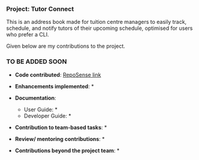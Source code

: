 ### Project: Tutor Connect

This is an address book made for tuition centre managers to easily track, schedule, and notify tutors of their upcoming schedule, optimised for users who prefer a CLI.

Given below are my contributions to the project.

### TO BE ADDED SOON

* **Code contributed**: [RepoSense link](https://nus-cs2103-ay2324s1.github.io/tp-dashboard/?search=ruishanteo&breakdown=true)

* **Enhancements implemented**:
    *

* **Documentation**:
    * User Guide:
        *
    * Developer Guide:
        *

* **Contribution to team-based tasks**:
    *

* **Review/ mentoring contributions**:
    *

* **Contributions beyond the project team**:
    *
